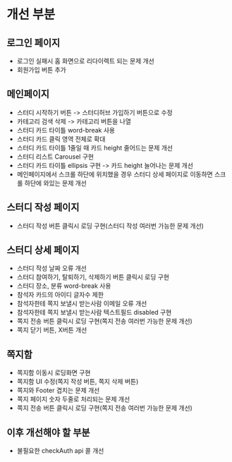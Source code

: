 # 개선 부분

## 로그인 페이지
- 로그인 실패시 홈 화면으로 리다이렉트 되는 문제 개선
- 회원가입 버튼 추가

## 메인페이지
- 스터디 시작하기 버튼 -> 스터디허브 가입하기 버튼으로 수정
- 카테고리 검색 삭제 -> 카테고리 버튼을 나열
- 스터디 카드 타이틀 word-break 사용
- 스터디 카드 클릭 영역 전체로 확대
- 스터디 카드 타이틀 1줄일 때 카드 height 줄어드는 문제 개선
- 스터디 리스트 Carousel 구현
- 스터디 카드 타이틀 ellipsis 구현 -> 카드 height 늘어나는 문제 개선
- 메인페이지에서 스크롤 하단에 위치했을 경우 스터디 상세 페이지로 이동하면 스크롤 하단에 와있는 문제 개선

## 스터디 작성 페이지
- 스터디 작성 버튼 클릭시 로딩 구현(스터디 작성 여러번 가능한 문제 개선)

## 스터디 상세 페이지
- 스터디 작성 날짜 오류 개선
- 스터디 참여하기, 탈퇴하기, 삭제하기 버튼 클릭시 로딩 구현
- 스터디 장소, 분류 word-break 사용
- 참석자 카드의 아이디 글자수 제한
- 참석자한테 쪽지 보낼시 받는사람 이메일 오류 개선 
- 참석자한테 쪽지 보낼시 받는사람 텍스트필드 disabled 구현
- 쪽지 전송 버튼 클릭시 로딩 구현(쪽지 전송 여러번 가능한 문제 개선)
- 쪽지 닫기 버튼, X버튼 개선

## 쪽지함
- 쪽지함 이동시 로딩화면 구현
- 쪽지함 UI 수정(쪽지 작성 버튼, 쪽지 삭제 버튼)
- 쪽지와 Footer 겹치는 문제 개선
- 쪽지 페이지 숫자 두줄로 처리되는 문제 개선
- 쪽지 전송 버튼 클릭시 로딩 구현(쪽지 전송 여러번 가능한 문제 개선)

## 이후 개선해야 할 부분
- 불필요한 checkAuth api 콜 개선 

